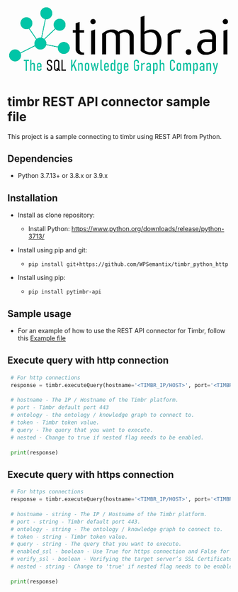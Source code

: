 ![Timbr logo description](Timbr_logo.png)

# timbr REST API connector sample file
This project is a sample connecting to timbr using REST API from Python.

## Dependencies
- Python 3.7.13+ or 3.8.x or 3.9.x

## Installation
- Install as clone repository:
  - Install Python: https://www.python.org/downloads/release/python-3713/

- Install using pip and git:
  - `pip install git+https://github.com/WPSemantix/timbr_python_http`

- Install using pip:
  - `pip install pytimbr-api`

## Sample usage
- For an example of how to use the REST API connector for Timbr, follow this [Example file](example.py)

## Execute query with http connection
 ```python
  # For http connections
  response = timbr.executeQuery(hostname='<TIMBR_IP/HOST>', port='<TIMBR_PORT>', ontology='<ONTOLOGY_NAME>', token='<USER_TOKEN>', query='<TIMBR_QUERY>', enabled_ssl=False, verify_ssl=<True/False>, nested='<true/false>')

  # hostname - The IP / Hostname of the Timbr platform.
  # port - Timbr default port 443
  # ontology - the ontology / knowledge graph to connect to.
  # token - Timbr token value.
  # query - The query that you want to execute.
  # nested - Change to true if nested flag needs to be enabled.

  print(response)
```

## Execute query with https connection
 ```python
  # For https connections
  response = timbr.executeQuery(hostname='<TIMBR_IP/HOST>', port='<TIMBR_PORT>', ontology='<ONTOLOGY_NAME>', token='<USER_TOKEN>', query='<TIMBR_QUERY>', enabled_ssl=True, verify_ssl=<True/False>, nested='<true/false>')
  
  # hostname - string - The IP / Hostname of the Timbr platform.
  # port - string - Timbr default port 443.
  # ontology - string - The ontology / knowledge graph to connect to.
  # token - string - Timbr token value.
  # query - string - The query that you want to execute.
  # enabled_ssl - boolean - Use True for https connection and False for http connection.
  # verify_ssl - boolean - Verifying the target server’s SSL Certificate, use False to diable this proccess.
  # nested - string - Change to 'true' if nested flag needs to be enabled. make sure this flag contains string value not bool value.

  print(response)
```
